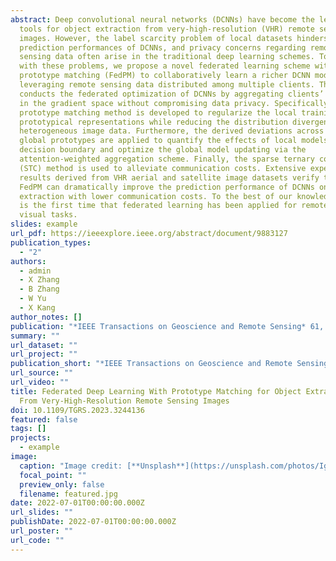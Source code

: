```yaml
---
abstract: Deep convolutional neural networks (DCNNs) have become the leading
  tools for object extraction from very-high-resolution (VHR) remote sensing
  images. However, the label scarcity problem of local datasets hinders the
  prediction performances of DCNNs, and privacy concerns regarding remote
  sensing data often arise in the traditional deep learning schemes. To cope
  with these problems, we propose a novel federated learning scheme with
  prototype matching (FedPM) to collaboratively learn a richer DCNN model by
  leveraging remote sensing data distributed among multiple clients. This scheme
  conducts the federated optimization of DCNNs by aggregating clients’ knowledge
  in the gradient space without compromising data privacy. Specifically, the
  prototype matching method is developed to regularize the local training using
  prototypical representations while reducing the distribution divergence across
  heterogeneous image data. Furthermore, the derived deviations across local and
  global prototypes are applied to quantify the effects of local models on the
  decision boundary and optimize the global model updating via the
  attention-weighted aggregation scheme. Finally, the sparse ternary compression
  (STC) method is used to alleviate communication costs. Extensive experimental
  results derived from VHR aerial and satellite image datasets verify that the
  FedPM can dramatically improve the prediction performance of DCNNs on object
  extraction with lower communication costs. To the best of our knowledge, this
  is the first time that federated learning has been applied for remote sensing
  visual tasks.
slides: example
url_pdf: https://ieeexplore.ieee.org/abstract/document/9883127
publication_types:
  - "2"
authors:
  - admin
  - X Zhang
  - B Zhang
  - W Yu
  - X Kang
author_notes: []
publication: "*IEEE Transactions on Geoscience and Remote Sensing* 61, 1-16"
summary: ""
url_dataset: ""
url_project: ""
publication_short: "*IEEE Transactions on Geoscience and Remote Sensing* 61, 1-16"
url_source: ""
url_video: ""
title: Federated Deep Learning With Prototype Matching for Object Extraction
  From Very-High-Resolution Remote Sensing Images
doi: 10.1109/TGRS.2023.3244136
featured: false
tags: []
projects:
  - example
image:
  caption: "Image credit: [**Unsplash**](https://unsplash.com/photos/IgpMkNfsfys)"
  focal_point: ""
  preview_only: false
  filename: featured.jpg
date: 2022-07-01T00:00:00.000Z
url_slides: ""
publishDate: 2022-07-01T00:00:00.000Z
url_poster: ""
url_code: ""
---
```


